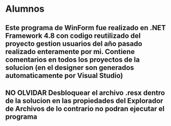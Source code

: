 # Alumnos
Este programa de WinForm fue realizado en .NET Framework 4.8 con codigo reutilizado del proyecto gestion usuarios del año pasado realizado enteramente por mi.
Contiene comentarios en todos los proyectos de la solucion (en el designer son generados automaticamente por Visual Studio)
----------
NO OLVIDAR
Desbloquear el archivo .resx dentro de la solucion en las propiedades del Explorador de Archivos de lo contrario no podran ejecutar el programa
-----------
